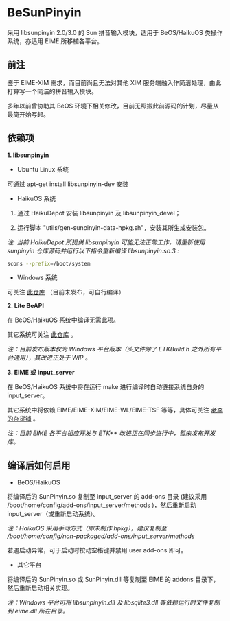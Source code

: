 # BeSunPinyin

采用 libsunpinyin 2.0/3.0 的 Sun 拼音输入模块，适用于 BeOS/HaikuOS 类操作系统，亦适用 EIME 所移植各平台。

## 前注
鉴于 EIME-XIM 需求，而目前尚且无法对其他 XIM 服务端融入作简洁处理，由此打算写一个简洁的拼音输入模块。

多年以前曾协助其 BeOS 环境下相关修改，目前无照搬此前源码的计划，尽量从最简开始写起。

## 依赖项
**1. libsunpinyin**

+ Ubuntu Linux 系统

可通过 apt-get install libsunpinyin-dev 安装


+ HaikuOS 系统

1. 通过 HaikuDepot 安装 libsunpinyin 及 libsunpinyin_devel；

2. 运行脚本 "utils/gen-sunpinyin-data-hpkg.sh"，安装其所生成安装包。

*注: 当前 HaikuDepot 所提供 libsunpinyin 可能无法正常工作，请重新使用 sunpinyin 仓库源码并运行以下指令重新编译 libsunpinyin.so.3 :*

```bash
scons --prefix=/boot/system
```


+ Windows 系统

可关注 [此仓库](https://github.com/DonAnthonyLee/sunpinyin/) （目前未发布，可自行编译）


**2. Lite BeAPI**

在 BeOS/HaikuOS 系统中编译无需此项。

其它系统可关注 [此仓库](https://github.com/DonAnthonyLee/etkxx-devel-binary) 。

*注：目前发布版本仅为 Windows 平台版本（头文件除了 ETKBuild.h 之外所有平台通用），其改进正处于 WIP 。*


**3. EIME 或 input_server**

在 BeOS/HaikuOS 系统中将在运行 make 进行编译时自动链接系统自身的 input_server。

其它系统中将依赖 EIME/EIME-XIM/EIME-WL/EIME-TSF 等等，具体可关注 [老李的杂货铺](https://donanthonylee.github.io) 。

*注：目前 EIME 各平台相应开发与 ETK++ 改进正在同步进行中，暂未发布开发库。*


## 编译后如何启用

+ BeOS/HaikuOS

将编译后的 SunPinyin.so 复制至 input_server 的 add-ons 目录 (建议采用 /boot/home/config/add-ons/input_server/methods )，然后重新启动 input_server（或重新启动系统）。

*注：HaikuOS 采用手动方式（即未制作 hpkg），建议复制至 /boot/home/config/non-packaged/add-ons/input_server/methods*

若遇启动异常，可于启动时按动空格键并禁用 user add-ons 即可。


+ 其它平台

将编译后的 SunPinyin.so 或 SunPinyin.dll 等复制至 EIME 的 addons 目录下，然后重新启动相关实现。

*注：Windows 平台可将 libsunpinyin.dll 及 libsqlite3.dll 等依赖运行时文件复制到 eime.dll 所在目录。*


